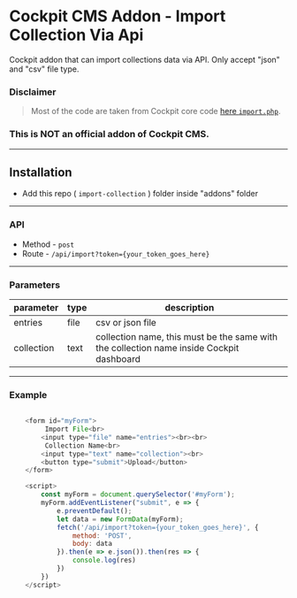 # Cockpit CMS Addon - Import Collection Via Api

Cockpit addon that can import collections data via API. Only accept "json" and "csv" file type.

### Disclaimer 
> Most of the code are taken from Cockpit core code [here `import.php`](https://github.com/agentejo/cockpit/blob/b0a2350b099d686b81e9c1b48fffef8845b85939/modules/Collections/Controller/Import.php#L28). 

### This is NOT an official addon of Cockpit CMS.

--------

## Installation

- Add this repo ( `import-collection` ) folder inside "addons" folder


--------

### API

- Method - `post`
- Route - `/api/import?token={your_token_goes_here}`

--------

### Parameters

| parameter  | type      | description      | 
| ---------- | --------- | ---------------- |
| entries    | file      | csv or json file |
| collection | text      | collection name, this must be the same with the collection name inside Cockpit dashboard |

--------

### Example
```javascript

    <form id="myForm">
         Import File<br>
        <input type="file" name="entries"><br><br>
         Collection Name<br>
        <input type="text" name="collection"><br>
        <button type="submit">Upload</button>
    </form>

    <script>
        const myForm = document.querySelector('#myForm');
        myForm.addEventListener("submit", e => {
            e.preventDefault();
            let data = new FormData(myForm);
            fetch('/api/import?token={your_token_goes_here}', {
                method: 'POST',
                body: data
            }).then(e => e.json()).then(res => {
                console.log(res)
            })
        })
    </script>
    
```
